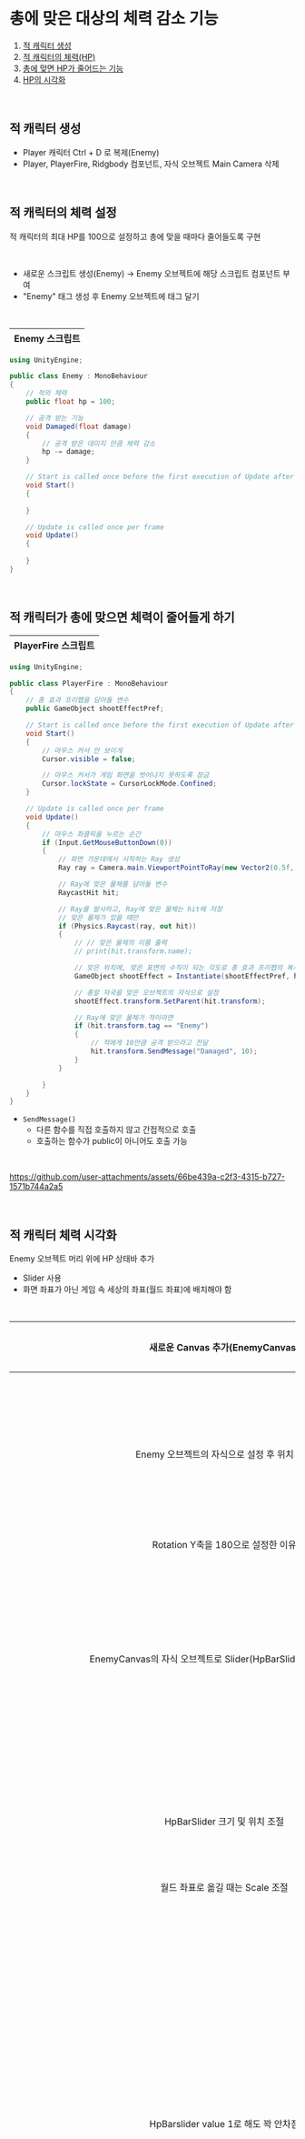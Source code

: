 # 총에 맞은 대상의 체력 감소 기능

1. [적 캐릭터 생성](#적-캐릭터-생성)
2. [적 캐릭터의 체력(HP)](#적-캐릭터의-채력-설정)
3. [총에 맞면 HP가 줄어드는 기능](#적-캐릭터가-총에-맞으면-체력이-줄어들게-하기)
4. [HP의 시각화](#적-캐릭터-체력-시각화)

<br>

## 적 캐릭터 생성

- Player 캐릭터 Ctrl + D 로 복제(Enemy)
- Player, PlayerFire, Ridgbody 컴포넌트, 자식 오브젝트 Main Camera 삭제

<br>

## 적 캐릭터의 체력 설정

적 캐릭터의 최대 HP를 100으로 설정하고 총에 맞을 때마다 줄어들도록 구현

<br>

- 새로운 스크립트 생성(Enemy) &rarr; Enemy 오브젝트에 해당 스크립트 컴포넌트 부여
- "Enemy" 태그 생성 후 Enemy 오브젝트에 태그 달기

<br>

__Enemy 스크립트__|
|:---:|

```C#
using UnityEngine;

public class Enemy : MonoBehaviour
{
    // 적의 체력
    public float hp = 100;

    // 공격 받는 기능
    void Damaged(float damage)
    {
        // 공격 받은 데미지 만큼 체력 감소
        hp -= damage;
    }

    // Start is called once before the first execution of Update after the MonoBehaviour is created
    void Start()
    {
        
    }

    // Update is called once per frame
    void Update()
    {
        
    }
}
```

<br>

## 적 캐릭터가 총에 맞으면 체력이 줄어들게 하기

__PlayerFire 스크립트__|
|:---:|

```C#
using UnityEngine;

public class PlayerFire : MonoBehaviour
{
    // 총 효과 프리팹을 담아둘 변수
    public GameObject shootEffectPref;

    // Start is called once before the first execution of Update after the MonoBehaviour is created
    void Start()
    {
        // 마우스 커서 안 보이게
        Cursor.visible = false;

        // 마우스 커서가 게임 화면을 벗어나지 못하도록 잠금
        Cursor.lockState = CursorLockMode.Confined;
    }

    // Update is called once per frame
    void Update()
    {
        // 마우스 좌클릭을 누르는 순간
        if (Input.GetMouseButtonDown(0))
        {
            // 화면 가운데에서 시작하는 Ray 생성
            Ray ray = Camera.main.ViewportPointToRay(new Vector2(0.5f, 0.5f));

            // Ray에 맞은 물체를 담아둘 변수
            RaycastHit hit;

            // Ray를 발사하고, Ray에 맞은 물체는 hit에 저장
            // 맞은 물체가 있을 때만
            if (Physics.Raycast(ray, out hit))
            {
                // // 맞은 물제의 이름 출력
                // print(hit.transform.name);

                // 맞은 위치에, 맞은 표면의 수직이 되는 각도로 총 효과 프리팹의 복사본 생성
                GameObject shootEffect = Instantiate(shootEffectPref, hit.point + hit.normal * 0.01f, Quaternion.LookRotation(hit.normal));

                // 총알 자국을 맞은 오브젝트의 자식으로 설정
                shootEffect.transform.SetParent(hit.transform);

                // Ray에 맞은 물체가 적이라면
                if (hit.transform.tag == "Enemy")
                {
                    // 적에게 10만큼 공격 받으라고 전달
                    hit.transform.SendMessage("Damaged", 10);
                }
            }

        }
    }
}
```

- `SendMessage()`
  - 다른 함수를 직접 호출하지 않고 간접적으로 호출
  - 호출하는 함수가 public이 아니어도 호출 가능
 
<br>

https://github.com/user-attachments/assets/66be439a-c2f3-4315-b727-1571b744a2a5

<br>

## 적 캐릭터 체력 시각화

Enemy 오브젝트 머리 위에 HP 상태바 추가
- Slider 사용
- 화면 좌표가 아닌 게임 속 세상의 좌표(월드 좌표)에 배치해야 함

<br>

새로운 Canvas 추가(EnemyCanvas)|<img width="458" height="80" alt="스크린샷 2025-10-09 오후 6 44 56" src="https://github.com/user-attachments/assets/09c7045b-0448-4e7b-a223-24cbc9145cc7" />
|:---:|:---:|
Enemy 오브젝트의 자식으로 설정 후 위치 조정|<img width="738" height="282" alt="스크린샷 2025-10-09 오후 6 48 06" src="https://github.com/user-attachments/assets/698343ca-33ac-47a0-b32f-c7fd2a1b3973" />
Rotation Y축을 180으로 설정한 이유|기본 오브젝트의 방향과 UI 오브젝트의 방향이 반대라서|
EnemyCanvas의 자식 오브젝트로 Slider(HpBarSlider 추가), 너무 큼|<img width="869" height="365" alt="스크린샷 2025-10-09 오후 7 20 37" src="https://github.com/user-attachments/assets/50dff798-dd4a-4b28-b4f2-cf5564c5fc50" />
HpBarSlider 크기 및 위치 조절|<img width="449" height="196" alt="스크린샷 2025-10-09 오후 8 04 30" src="https://github.com/user-attachments/assets/c23eb2ae-c240-4257-95c4-1e0505c1c740" />
월드 좌표로 옮길 때는 Scale 조절|다른 좌표를 옮길 때는 Width, Height 조절|
HpBarslider value 1로 해도 꽉 안차짐|<img width="1315" height="796" alt="스크린샷 2025-10-09 오후 8 15 29" src="https://github.com/user-attachments/assets/f8845bfb-31c1-47d4-b76d-a5b32905f759" />
Fill Area의 Left, Top, Right, Bottom을 0으로 해야함|<img width="742" height="324" alt="스크린샷 2025-10-09 오후 9 49 20" src="https://github.com/user-attachments/assets/944d92c1-e7bd-4104-8567-cca49b2e1f8c" />
<img width="741" height="322" alt="스크린샷 2025-10-09 오후 9 50 27" src="https://github.com/user-attachments/assets/4ce95eaa-82e5-44b1-8a01-0d32c806b1ac" />|<img width="585" height="367" alt="스크린샷 2025-10-09 오후 9 50 39" src="https://github.com/user-attachments/assets/2c4447d0-2449-4418-bcd8-e2d2bc5116b7" />

Enemy 스크립트|
|:---:|

```C#
using UnityEngine;
using UnityEngine.UI;

public class Enemy : MonoBehaviour
{
    // 적의 체력바
    public Slider hpBar;
    // 적의 체력
    public float hp = 100;

    // 공격 받는 기능
    void Damaged(float damage)
    {
        // 공격 받은 데미지 만큼 체력 감소
        hp -= damage;

        // 감소한 체력을 체력바에 표시
        hpBar.value = hp;
    }

    // Start is called once before the first execution of Update after the MonoBehaviour is created
    void Start()
    {
        
    }

    // Update is called once per frame
    void Update()
    {
        
    }
}
```

<img width="1326" height="790" alt="스크린샷 2025-10-09 오후 10 29 42" src="https://github.com/user-attachments/assets/c729b024-de98-4642-b1dc-fa841bdc0272" />

### 카메라와 방향 맞추기

슬라이더가 UI라서 두께가 없기 때문에 옆에서 보면 제대로 보이지 않아서 플레이어가 바라보는 방향을 기준으로 똑같이 보이게끔 설정

- Billboard 스크립트 생성 후 EnemyCanvas에 컴포넌트로 추가

Billboard 스크립트|
|:---:|
```C#
using UnityEngine;

public class Billboard : MonoBehaviour
{
    // Update is called once per frame
    void Update()
    {
        // 카메라가 바라보는 방향대로 내가 바라보는 방향 설정
        transform.forward = Camera.main.transform.forward;        
    }
}
```

https://github.com/user-attachments/assets/dcbe9daf-1fce-4899-9467-3285f57cbf5c

